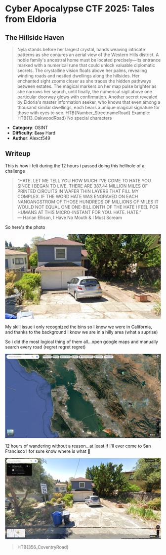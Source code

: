 # Cyber Apocalypse CTF 2025: Tales from Eldoria

## The Hillside Haven
> Nyla stands before her largest crystal, hands weaving intricate patterns as she conjures an aerial view of the Western Hills district. A noble family's ancestral home must be located precisely—its entrance marked with a numerical rune that could unlock valuable diplomatic secrets. The crystalline vision floats above her palms, revealing winding roads and nestled dwellings along the hillsides. Her enchanted sight zooms closer as she traces the hidden pathways between estates. The magical markers on her map pulse brighter as she narrows her search, until finally, the numerical sigil above one particular doorway glows with confirmation. Another secret revealed by Eldoria's master information seeker, who knows that even among a thousand similar dwellings, each bears a unique magical signature for those with eyes to see.
HTB{Number_StreetnameRoad}
Example: HTB{13_OakwoodRoad} No special characters


- **Category**: OSINT 
- **Difficulty**: ~~Easy~~ Hard
- **Author**: Alexct549

## Writeup

This is how i felt during the 12 hours i passed doing this hellhole of a challenge 

> “HATE. LET ME TELL YOU HOW MUCH I'VE COME TO HATE YOU SINCE I BEGAN TO LIVE. THERE ARE 387.44 MILLION MILES OF PRINTED CIRCUITS IN WAFER THIN LAYERS THAT FILL MY COMPLEX. IF THE WORD HATE WAS ENGRAVED ON EACH NANOANGSTROM OF THOSE HUNDREDS OF MILLIONS OF MILES IT WOULD NOT EQUAL ONE ONE-BILLIONTH OF THE HATE I FEEL FOR HUMANS AT THIS MICRO-INSTANT FOR YOU. HATE. HATE.”          
― Harlan Ellison, I Have No Mouth & I Must Scream 

So here's the photo

![image1](files/hillheavon.png)

My skill issue i only recognized the bins so I know we were in California, and thanks to the background I know we are in a hilly area (what a suprise)

So i did the most logical thing of them all...open google maps and manually search every road (regret regret regret)

![image2](files/image.png)

12 hours of wandering without a reason...at least if I'll ever come to San Francisco I for sure know where is what 🥲

![image2](files/image2.png)

> HTB{356_CoventryRoad}
